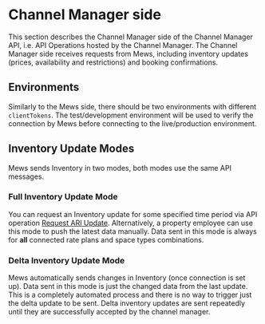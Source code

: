 # Channel Manager side

This section describes the Channel Manager side of the Channel Manager API, i.e. API Operations hosted by the Channel Manager.
The Channel Manager side receives requests from Mews, including inventory updates \(prices, availability and restrictions\) and booking confirmations.

## Environments

Similarly to the Mews side, there should be two environments with different `clientTokens`.
The test/development environment will be used to verify the connection by Mews before connecting to the live/production environment.

## Inventory Update Modes

Mews sends Inventory in two modes, both modes use the same API messages.

### Full Inventory Update Mode

You can request an Inventory update for some specified time period via API operation [Request ARI Update](../mews-operations/operations.md#request-ari-update).
Alternatively, a property employee can use this mode to push the latest data manually.
Data sent in this mode is always for **all** connected rate plans and space types combinations.

### Delta Inventory Update Mode

Mews automatically sends changes in Inventory \(once connection is set up\). Data sent in this mode is just the changed data from the last update.
This is a completely automated process and there is no way to trigger just the delta update to be sent.
Delta inventory updates are sent repeatedly until they are successfully accepted by the channel manager.
